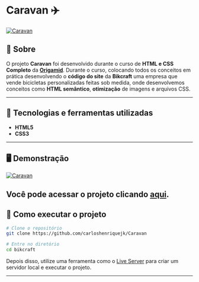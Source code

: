 # Caravan ✈️

[![Caravan](https://imgur.com/lCewlF5.png "Clique para acessar o projeto")](https://carav.netlify.app "Clique para acessar o projeto")   


## 📖 Sobre   
O projeto **Caravan** foi desenvolvido durante o curso de **HTML e CSS Completo** da **[Origamid](https://www.origamid.com/)**. Durante o curso, colocando todos os conceitos em prática desenvolvendo o **código do site** da **Bikcraft** uma empresa que vende bicicletas personalizadas feitas sob medida, onde desenvolvemos conceitos como **HTML semântico**, **otimização** de imagens e arquivos CSS.  

---

## 🚀 Tecnologias e ferramentas utilizadas
- **HTML5**
- **CSS3**
---

## 🖥️ Demonstração
[![Caravan]( https://imgur.com/sr0qvV2.png "Clique para acessar o projeto")](https://carav.netlify.app/inscricao.html "Clique para acessar o projeto")   

Você pode acessar o projeto clicando [aqui](https://carav.netlify.app).
---


## 🔧 Como executar o projeto

```bash
# Clone o repositório
git clone https://github.com/carloshenriquejk/Caravan

# Entre no diretório
cd bikcraft
```
Depois disso, utilize uma ferramenta como o [Live Server](https://marketplace.visualstudio.com/items?itemName=ritwickdey.LiveServer) para criar um servidor local e executar o projeto.

---
